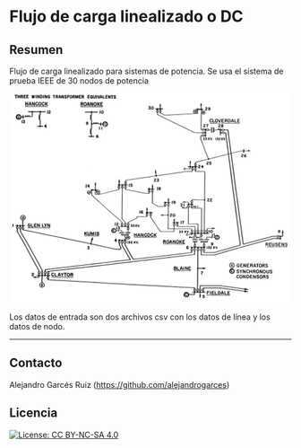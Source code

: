 # Flujo de carga linealizado o DC

## Resumen

Flujo de carga linealizado para sistemas de potencia. Se usa el sistema de prueba IEEE de 30 nodos de potencia


![](30bus600.tif)

Los datos de entrada son dos archivos csv con los datos de línea y los datos de nodo.

---
## Contacto

Alejandro Garcés Ruiz
(https://github.com/alejandrogarces)

## Licencia

[![License: CC BY-NC-SA 4.0](https://img.shields.io/badge/License-CC_BY--NC--SA_4.0-lightgrey.svg)](https://creativecommons.org/licenses/by-nc-sa/4.0/)

